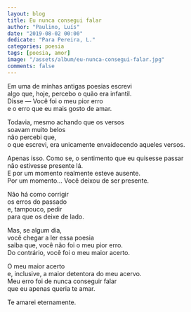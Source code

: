 ```yaml
---
layout: blog
title: Eu nunca consegui falar
author: "Paulino, Luís"
date: "2019-08-02 00:00"
dedicate: "Para Pereira, L."
categories: poesia
tags: [poesia, amor]
image: "/assets/album/eu-nunca-consegui-falar.jpg"
comments: false
---
```


Em uma de minhas antigas poesias escrevi\
algo que, hoje, percebo o quão era infantil.\
Disse — Você foi o meu pior erro\
e o erro que eu mais gosto de amar.

Todavia, mesmo achando que os versos\
soavam muito belos\
não percebi que,\
o que escrevi, era unicamente envaidecendo aqueles versos.

Apenas isso. Como se, o sentimento que eu quisesse passar\
não estivesse presente lá.\
E por um momento realmente esteve ausente.\
Por um momento... Você deixou de ser presente.

Não há como corrigir\
os erros do passado\
e, tampouco, pedir\
para que os deixe de lado.

Mas, se algum dia,\
você chegar a ler essa poesia\
saiba que, você não foi o meu pior erro.\
Do contrário, você foi o meu maior acerto.

O meu maior acerto\
e, inclusive, a maior detentora do meu acervo.\
Meu erro foi de nunca conseguir falar\
que eu apenas queria te amar.

Te amarei eternamente.
